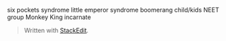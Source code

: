 six pockets syndrome
little emperor syndrome
boomerang child/kids
NEET group
Monkey King
incarnate 
> Written with [StackEdit](https://stackedit.io/).
<!--stackedit_data:
eyJoaXN0b3J5IjpbNjE3Mzk2NzddfQ==
-->